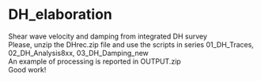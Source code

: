 # DH_elaboration
Shear wave velocity and damping from integrated DH survey\
Please, unzip the DHrec.zip file and use the scripts in series 01_DH_Traces, 02_DH_Analysis8xx, 03_DH_Damping_new\
An example of processing is reported in OUTPUT.zip\
Good work!
